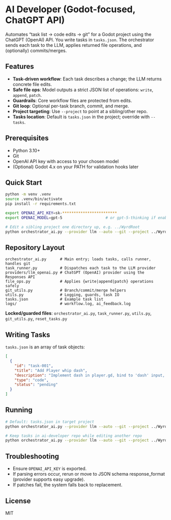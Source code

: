 # AI Developer (Godot-focused, ChatGPT API)

Automates “task list → code edits → git” for a Godot project using the ChatGPT (OpenAI) API.
You write tasks in `tasks.json`. The orchestrator sends each task to the LLM, applies returned
file operations, and (optionally) commits/merges.

## Features
- **Task-driven workflow**: Each task describes a change; the LLM returns concrete file edits.
- **Safe file ops**: Model outputs a strict JSON list of operations: `write`, `append`, `patch`.
- **Guardrails**: Core workflow files are protected from edits.
- **Git loop**: Optional per-task branch, commit, and merge.
- **Project targeting**: Use `--project` to point at a sibling/other repo.
- **Tasks location**: Default is `tasks.json` in the project; override with `--tasks`.

## Prerequisites
- Python 3.10+
- Git
- OpenAI API key with access to your chosen model
- (Optional) Godot 4.x on your PATH for validation hooks later

## Quick Start
```bash
python -m venv .venv
source .venv/bin/activate
pip install -r requirements.txt

export OPENAI_API_KEY=sk-************************
export OPENAI_MODEL=gpt-5                   # or gpt-5-thinking if enabled

# Edit a sibling project one directory up, e.g. ../WyrdRoot
python orchestrator_ai.py --provider llm --auto --git --project ../WyrdRoot
```

## Repository Layout
```
orchestrator_ai.py      # Main entry; loads tasks, calls runner, handles git
task_runner.py          # Dispatches each task to the LLM provider
providers/llm_openai.py # ChatGPT (OpenAI) provider using the Responses API
file_ops.py             # Applies {write|append|patch} operations safely
git_utils.py            # Branch/commit/merge helpers
utils.py                # Logging, guards, task IO
tasks.json              # Example task list
logs/                   # workflow.log, ai_feedback.log
```

**Locked/guarded files**: `orchestrator_ai.py`, `task_runner.py`, `utils.py`, `git_utils.py`, `reset_tasks.py`

## Writing Tasks
`tasks.json` is an array of task objects:
```json
[
  {
    "id": "task-001",
    "title": "Add Player whip dash",
    "description": "Implement dash in player.gd, bind to 'dash' input, update scene if needed.",
    "type": "code",
    "status": "pending"
  }
]
```

## Running
```bash
# Default: tasks.json in target project
python orchestrator_ai.py --provider llm --auto --git --project ../WyrdRoot

# Keep tasks in ai-developer repo while editing another repo
python orchestrator_ai.py --provider llm --auto --git --project ../WyrdRoot --tasks ./tasks.json
```

## Troubleshooting
- Ensure `OPENAI_API_KEY` is exported.
- If parsing errors occur, rerun or move to JSON schema response_format (provider supports easy upgrade).
- If patches fail, the system falls back to replacement.

## License
MIT
